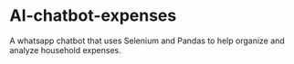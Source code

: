 # AI-chatbot-expenses
A whatsapp chatbot that uses Selenium and Pandas to help organize and analyze household expenses.
